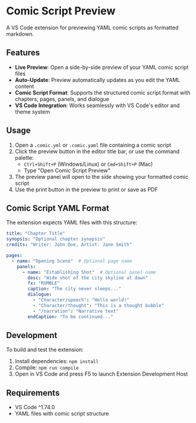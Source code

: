 # Comic Script Preview

A VS Code extension for previewing YAML comic scripts as formatted markdown.

## Features

- **Live Preview**: Open a side-by-side preview of your YAML comic script files
- **Auto-Update**: Preview automatically updates as you edit the YAML content
- **Comic Script Format**: Supports the structured comic script format with chapters, pages, panels, and dialogue
- **VS Code Integration**: Works seamlessly with VS Code's editor and theme system

## Usage

1. Open a `.comic.yml` or `.comic.yaml` file containing a comic script
2. Click the preview button in the editor title bar, or use the command palette:
   - `Ctrl+Shift+P` (Windows/Linux) or `Cmd+Shift+P` (Mac)
   - Type "Open Comic Script Preview"
3. The preview panel will open to the side showing your formatted comic script
4. Use the print button in the preview to print or save as PDF

## Comic Script YAML Format

The extension expects YAML files with this structure:

```yaml
title: "Chapter Title"
synopsis: "Optional chapter synopsis"
credits: "Writer: John Doe, Artist: Jane Smith"

pages:
  - name: "Opening Scene"  # Optional page name
    panels:
      - name: "Establishing Shot"  # Optional panel name
        desc: "Wide shot of the city skyline at dawn"
        fx: "RUMBLE"
        caption: "The city never sleeps..."
        dialogue:
          - "Character/speech": "Hello world!"
          - "Character/thought": "This is a thought bubble"
          - "/narration": "Narrative text"
        endCaption: "To be continued..."
```

## Development

To build and test the extension:

1. Install dependencies: `npm install`
2. Compile: `npm run compile`
3. Open in VS Code and press F5 to launch Extension Development Host

## Requirements

- VS Code ^1.74.0
- YAML files with comic script structure